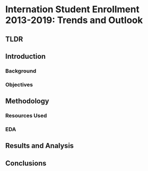 # Internation Student Enrollment 2013-2019: Trends and Outlook
## TLDR
## Introduction
### Background
### Objectives
## Methodology
### Resources Used
### EDA
## Results and Analysis
## Conclusions



